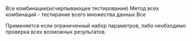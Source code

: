 Все комбинации(исчерпывающее тестирование)
Метод всех комбинаций - тестирание всего множества данных.Все

Применяется если ограниченный набор параметров, либо необходимо проверка всех возможных результатов.